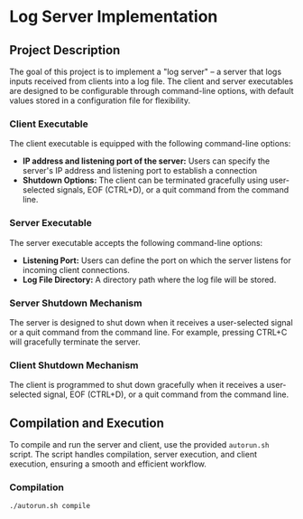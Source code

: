 # Log Server Implementation

## Project Description

The goal of this project is to implement a "log server" – a server that logs inputs received from clients into a log file. The client and server executables are designed to be configurable through command-line options, with default values stored in a configuration file for flexibility.

### Client Executable

The client executable is equipped with the following command-line options:

- **IP address and listening port of the server:** Users can specify the server's IP address and listening port to establish a connection 
- **Shutdown Options:** The client can be terminated gracefully using user-selected signals, EOF (CTRL+D), or a quit command from the command line.

### Server Executable

The server executable accepts the following command-line options:

- **Listening Port:** Users can define the port on which the server listens for incoming client connections.
- **Log File Directory:** A directory path where the log file will be stored.

### Server Shutdown Mechanism

The server is designed to shut down when it receives a user-selected signal or a quit command from the command line. For example, pressing CTRL+C will gracefully terminate the server.

### Client Shutdown Mechanism

The client is programmed to shut down gracefully when it receives a user-selected signal, EOF (CTRL+D), or a quit command from the command line.

## Compilation and Execution

To compile and run the server and client, use the provided `autorun.sh` script. The script handles compilation, server execution, and client execution, ensuring a smooth and efficient workflow.

### Compilation

```bash
./autorun.sh compile
